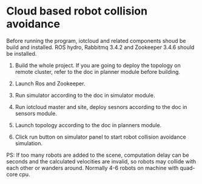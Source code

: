 Cloud based robot collision avoidance
=========

Before running the program, iotcloud and related components shoud be build and installed. ROS hydro, Rabbitmq 3.4.2 and Zookeeper 3.4.6 should be installed.

1. Build the whole project. If you are going to deploy the topology on remote cluster, refer to the doc in planner module before building.

2. Launch Ros and Zookeeper.

3. Run simulator according to the doc in simulator module.

4. Run iotcloud master and site, deploy sesnors according to the doc in sensors module.

5. Launch topology according to the doc in planners module.

6. Click run button on simulator panel to start robot collision avoidance simulation.

PS: If too many robots are added to the scene, computation delay can be seconds and the calculated velocities are invalid, so robots may collide with each other or wanders around. Normally 4-6 robots on machine with quad-core cpu.

